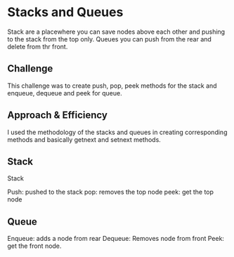 # Stacks and Queues

Stack are a placewhere you can save nodes above each other and pushing to the stack from the top only. Queues you can push from the rear and delete from thr front.

## Challenge

This challenge was to create push, pop, peek methods for the stack and enqueue, dequeue and peek for queue.

## Approach & Efficiency

I used the methodology of the stacks and queues in creating corresponding methods and basically getnext and setnext methods.

## Stack

Stack

Push: pushed to the stack
pop: removes the top node
peek: get the top node

## Queue

Enqueue: adds a node from rear
Dequeue: Removes node from front
Peek: get the front node.
